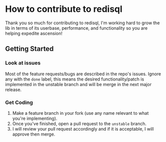 # How to contribute to redisql

Thank you so much for contributing to redisql, I'm working hard to grow the lib in terms of its userbase, performance, and functionality so you are helping expedite ascension!  

## Getting Started

### Look at issues

Most of the feature requests/bugs are described in the repo's issues. Ignore any with the `done` label, this means the desired functionality/patch is implemented in the unstable branch and will be merge in the next major release. 

### Get Coding

1. Make a feature branch in your fork (use any name relevant to what you're implementing).
2. Once you've finished, open a pull request to the `unstable` branch.
3. I will review your pull request accordingly and if it is acceptable, I will approve then merge. 

